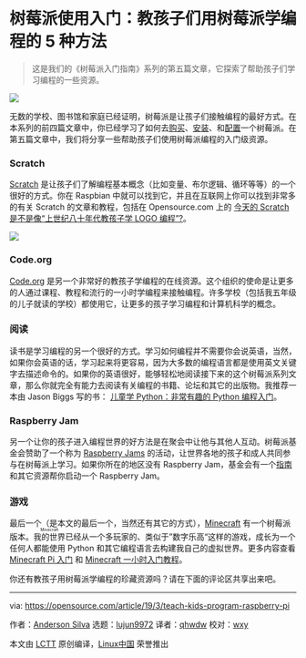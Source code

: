 [#]: collector: (lujun9972)
[#]: translator: (qhwdw)
[#]: reviewer: (wxy)
[#]: publisher: ( )
[#]: url: ( )
[#]: subject: (5 ways to teach kids to program with Raspberry Pi)
[#]: via: (https://opensource.com/article/19/3/teach-kids-program-raspberry-pi)
[#]: author: (Anderson Silva https://opensource.com/users/ansilva)

树莓派使用入门：教孩子们用树莓派学编程的 5 种方法
======

> 这是我们的《树莓派入门指南》系列的第五篇文章，它探索了帮助孩子们学习编程的一些资源。

![](https://opensource.com/sites/default/files/styles/image-full-size/public/lead-images/rh_003588_01_rd3os.combacktoschoolseriesgen_rh_032x_0.png?itok=cApG9aB4)

无数的学校、图书馆和家庭已经证明，树莓派是让孩子们接触编程的最好方式。在本系列的前四篇文章中，你已经学习了如何去[购买][1]、[安装][2]、和[配置][3]一个树莓派。在第五篇文章中，我们将分享一些帮助孩子们使用树莓派编程的入门级资源。

### Scratch

[Scratch][4] 是让孩子们了解编程基本概念（比如变量、布尔逻辑、循环等等）的一个很好的方式。你在 Raspbian 中就可以找到它，并且在互联网上你可以找到非常多的有关 Scratch 的文章和教程，包括在 Opensource.com 上的 [今天的 Scratch 是不是像“上世纪八十年代教孩子学 LOGO 编程”?][5]。

![](https://opensource.com/sites/default/files/uploads/scratch2.png)

### Code.org

[Code.org][6] 是另一个非常好的教孩子学编程的在线资源。这个组织的使命是让更多的人通过课程、教程和流行的一小时学编程来接触编程。许多学校（包括我五年级的儿子就读的学校）都使用它，让更多的孩子学习编程和计算机科学的概念。

### 阅读

读书是学习编程的另一个很好的方式。学习如何编程并不需要你会说英语，当然，如果你会英语的话，学习起来将更容易，因为大多数的编程语言都是使用英文关键字去描述命令的。如果你的英语很好，能够轻松地阅读接下来的这个树莓派系列文章，那么你就完全有能力去阅读有关编程的书籍、论坛和其它的出版物。我推荐一本由 Jason Biggs 写的书： [儿童学 Python：非常有趣的 Python 编程入门][7]。

### Raspberry Jam

另一个让你的孩子进入编程世界的好方法是在聚会中让他与其他人互动。树莓派基金会赞助了一个称为 [Raspberry Jams][8] 的活动，让世界各地的孩子和成人共同参与在树莓派上学习。如果你所在的地区没有 Raspberry Jam，基金会有一个[指南][9]和其它资源帮你启动一个 Raspberry Jam。

### 游戏

最后一个（是本文的最后一个，当然还有其它的方式），[Minecraft][10] 有一个树莓派版本。<ruby>我的世界<rt>Minecraft</rt></ruby>已经从一个多玩家的、类似于”数字乐高“这样的游戏，成长为一个任何人都能使用 Python 和其它编程语言去构建我自己的虚拟世界。更多内容查看 [Minecraft Pi 入门][11] 和 [Minecraft 一小时入门教程][12]。

你还有教孩子用树莓派学编程的珍藏资源吗？请在下面的评论区共享出来吧。

--------------------------------------------------------------------------------

via: https://opensource.com/article/19/3/teach-kids-program-raspberry-pi

作者：[Anderson Silva][a]
选题：[lujun9972][b]
译者：[qhwdw](https://github.com/qhwdw)
校对：[wxy](https://github.com/wxy)

本文由 [LCTT](https://github.com/LCTT/TranslateProject) 原创编译，[Linux中国](https://linux.cn/) 荣誉推出

[a]: https://opensource.com/users/ansilva
[b]: https://github.com/lujun9972
[1]: https://linux.cn/article-10615-1.html
[2]: https://linux.cn/article-10644-1.html
[3]: https://linux.cn/article-10645-1.html
[4]: https://scratch.mit.edu/
[5]: https://opensource.com/article/17/3/logo-scratch-teach-programming-kids
[6]: https://code.org/
[7]: https://www.amazon.com/Python-Kids-Playful-Introduction-Programming/dp/1593274076
[8]: https://www.raspberrypi.org/jam/#map-section
[9]: https://static.raspberrypi.org/files/jam/Raspberry-Jam-Guidebook-2017-04-26.pdf
[10]: https://minecraft.net/en-us/edition/pi/
[11]: https://projects.raspberrypi.org/en/projects/getting-started-with-minecraft-pi
[12]: https://code.org/minecraft
